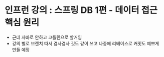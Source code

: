 # 인프런 강의 : 스프링 DB 1편 - 데이터 접근 핵심 원리 
- 근데 자바로 안하고 코틀린으로 할거임  
- 강의 별로 브랜치 따서 겸사겸사 깃도 같이 쓰고 나중에 리베이스로 커밋도 예쁘게 만들 예정  

